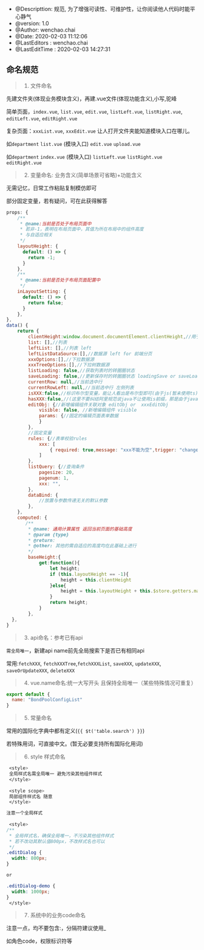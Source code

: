 

 * @Descripttion: 规范, 为了增强可读性、可维护性，让你阅读他人代码时能平心静气
 * @version: 1.0
 * @Author: wenchao.chai
 * @Date: 2020-02-03 11:12:06
 * @LastEditors  : wenchao.chai
 * @LastEditTime : 2020-02-03 14:27:31

 
## 命名规范

> 1. 文件命名

先建文件夹(体现业务模块含义)，再建.vue文件(体现功能含义),小写,驼峰

简单页面，`index.vue`, `list.vue`, `edit.vue`, `listLeft.vue`, `listRight.vue`, `editLeft.vue`, `editRight.vue`

复杂页面：`xxxList.vue`, `xxxEdit.vue` 让人打开文件夹能知道模块入口在哪儿。

如`department`
    `list.vue` (模块入口)
    `edit.vue`
    `upload.vue`

如`department`
    `index.vue` (模块入口)
    `listLeft.vue`
    `listRight.vue`
    `editRight.vue`

> 2. 变量命名: 业务含义(简单场景可省略)+功能含义

无需记忆，日常工作粘贴复制模仿即可

部分固定变量，若有疑问，可在此获得解答

```js
props: {
    /**
     * @name:当前是否处于布局页面中
     * 若非-1，表明在布局页面中，其值为所在布局中的组件高度
     * 与自适应相关
     */
    layoutHeight: {
      default: () => {
        return -1;
      }
    },
    /**
     * @name:当前是否处于布局页面配置中  
     */
    inLayoutSetting: {
      default: () => {
        return false;
      }
    },
},
data() {
    return {
        clientHeight:window.document.documentElement.clientHeight,//用于自适应
        list: [],//列表
        leftList: [],//列表 left
        leftListDataSource:[],//数据源 left for 前端分页
        xxxOptions:[],//下拉数据源
        xxxTreeOptions:[],//下拉树数据源
        listLoading: false,//获取列表时的转圈圈状态
        saveLoading: false,//更新保存时的转圈圈状态 loadingSave or saveLoading 都行，无需纠结
        currentRow: null,//当前选中行
        currentRowLeft: null,//当前选中行 左侧列表
        isXXX:false,//标识布尔型变量，能让人看出是布尔型即可(由于js(暂未使用ts)为弱类型，所以建议加上is、has等表明功能含义的前缀)
        hasXXX:false,//(这里不要纠结阿里规范说java不让使用is前缀，那是由于java中部分框架解析会引起序列化错误)
        editObj: {//新增编辑组件关联对象 editObj or  xxxEditObj
            visible: false, //新增编辑组件 visible
            params: {//固定的编辑页面表单数据 
            }
        },
        //固定变量
        rules: {//表单校验rules
            xxx: [
                { required: true,message: "xxx不能为空",trigger: "change" }
            ]
        },
        listQuery: {//查询条件
            pagesize: 20,
            pagenum: 1,
            xxx: "", 
        },
        dataBind: {
            //放置与参数传递无关的默认参数
        },
    },
    computed: {
       /**
        * @name: 通用计算属性 返回当前页面的基础高度
        * @param {type} 
        * @return: 
        * @other: 其他的需自适应的高度均在此基础上进行
        */
        baseHeight:{
            get:function(){
                let height; 
                if (this.layoutHeight == -1){
                    height = this.clientHeight
                }else{
                    height = this.layoutHeight + this.$store.getters.marginHeightTopMainContent;
                }
                return height;
            }
        },
  },
}
```
> 3. api命名：参考已有api 

`需全局唯一`，新建api name前先全局搜索下是否已有相同api

常用:`fetchXXX`, `fetchXXXTree`,`fetchXXXList`, `saveXXX`, `updateXXX`, `saveOrUpdateXXX`, `deleteXXX`


> 4. vue.name命名:统一大写开头 且保持全局唯一（某些特殊情况可重复）

```js
export default {
  name: "BondPoolConfigList"
}
```

> 5. 常量命名

常用的国际化字典中都有定义(`{{ $t('table.search') }}`)

若特殊用词，可直接中文。(暂无必要支持所有国际化用词)

> 6. style 样式命名

```css
 <style>
 全局样式名需全局唯一 避免污染其他组件样式
 </style> 
 
 <style scope>
 局部组件样式名 随意
 </style>

注意一个全局样式
 
 <style>
/**
 * 全局样式名，确保全局唯一，不污染其他组件样式
 * 若不改动其默认值800px，不改样式名也可以
 */
.editDialog {
  width: 800px;
}

or

.editDialog-demo {
  width: 1000px;
}
 </style>
```

> 7. 系统中的业务code命名

注意一点，均不要包含:，分隔符建议使用_

如角色code，权限标识符等












